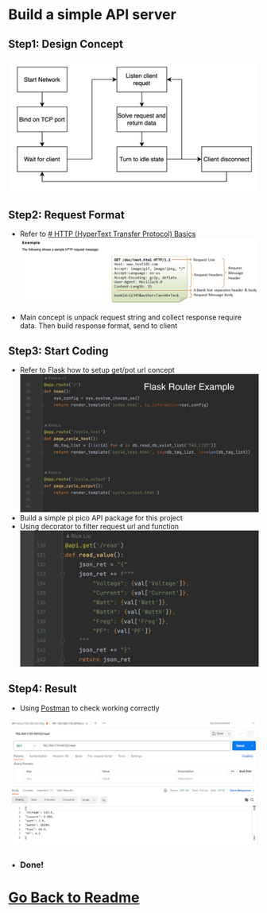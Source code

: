 # Build a simple API server
## Step1: Design Concept
![http_img](../Images/http_flow.png)

## Step2: Request Format
* Refer to [# HTTP (HyperText Transfer Protocol) Basics](https://www3.ntu.edu.sg/home/ehchua/programming/webprogramming/http_basics.html)
![http_img](../Images/http_basic.png)

* Main concept is unpack request string and collect response require data. Then build response format, send to client

## Step3: Start Coding
* Refer to Flask how to setup get/pot url concept
 ![http_img](../Images/http_flask.png)
* Build a simple pi pico API package for this project
* Using decorator to filter request url and function
 ![http_img](../Images/http_homemade.png)
 
## Step4: Result
* Using [Postman](https://www.postman.com) to check working correctly

 ![http_img](../Images/http_postman.png)

* ### Done!

# [Go Back to Readme](../README.md)
